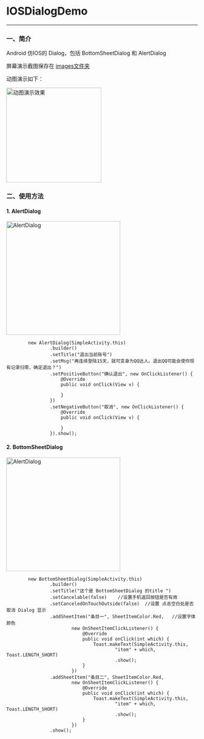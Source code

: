 # IOSDialogDemo
----

### 一、简介
Android 仿IOS的 Dialog，包括 BottomSheetDialog 和 AlertDialog

屏幕演示截图保存在 [images文件夹](https://github.com/niyingxunzong/IOSDialogDemo/blob/master/images)

动图演示如下：

<img src="https://github.com/niyingxunzong/IOSDialogDemo/blob/master/images/show.gif" alt="动图演示效果" width="250px">

### 二、使用方法

#### 1. AlertDialog

<img src="https://github.com/niyingxunzong/IOSDialogDemo/blob/master/images/device-2015-10-23-131539.png" alt="AlertDialog" width="300px">



```
        new AlertDialog(SimpleActivity.this)
                .builder()
                .setTitle("退出当前账号")
                .setMsg("再连续登陆15天，就可变身为QQ达人。退出QQ可能会使你现有记录归零，确定退出？")
                .setPositiveButton("确认退出", new OnClickListener() {
                    @Override
                    public void onClick(View v) {

                    }
                })
                .setNegativeButton("取消", new OnClickListener() {
                    @Override
                    public void onClick(View v) {

                    }
                }).show();
```

#### 2. BottomSheetDialog

<img src="https://github.com/niyingxunzong/IOSDialogDemo/blob/master/images/device-2015-10-23-131524.png" alt="AlertDialog" width="300px">

```
        new BottomSheetDialog(SimpleActivity.this)
                .builder()
                .setTitle("这个是 BottomSheetDialog 的title ")
                .setCancelable(false)    //设置手机返回按钮是否有效
                .setCanceledOnTouchOutside(false)  //设置 点击空白处是否取消 Dialog 显示
                .addSheetItem("条目一", SheetItemColor.Red,   //设置字体颜色
                        new OnSheetItemClickListener() {
                            @Override
                            public void onClick(int which) {
                                Toast.makeText(SimpleActivity.this,
                                        "item" + which, Toast.LENGTH_SHORT)
                                        .show();
                            }
                        })
                .addSheetItem("条目二", SheetItemColor.Red,
                        new OnSheetItemClickListener() {
                            @Override
                            public void onClick(int which) {
                                Toast.makeText(SimpleActivity.this,
                                        "item" + which, Toast.LENGTH_SHORT)
                                        .show();
                            }
                        })
                .show();

```